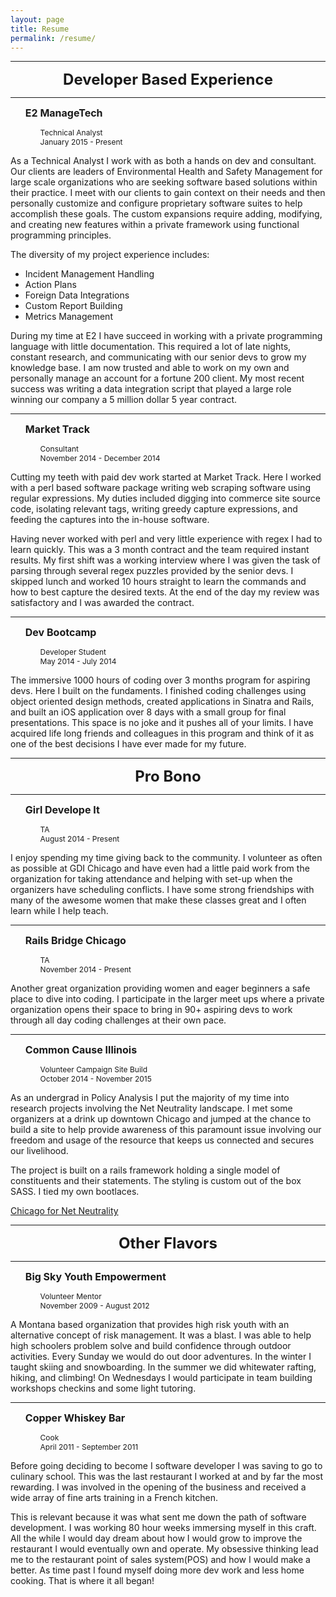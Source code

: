 ```yaml
---
layout: page
title: Resume
permalink: /resume/
---
```


---------

<div style="font-size: 24px; font-weight: bold; text-align: center;"> Developer Based Experience </div>

---------

<ul>
	<li style="font-size: 16px; font-weight: bold; list-style-type: none;">E2 ManageTech</li>
	<ul style="list-style-type: none;">
		<li style="font-size: 12px;">Technical Analyst</li>
		<li style="font-size: 12px;">January 2015 - Present</li>
	</ul>
</ul>

As a Technical Analyst I work with as both a hands on dev and consultant. Our clients are leaders of Environmental Health and Safety Management for large scale organizations who are seeking software based solutions within their practice. I meet with our clients to gain context on their needs and then personally customize and configure proprietary software suites to help accomplish these goals. The custom expansions require adding, modifying, and creating new features within a private framework using functional programming principles. 

The diversity of my project experience includes:

- Incident Management Handling
- Action Plans
- Foreign Data Integrations
- Custom Report Building
- Metrics Management

During my time at E2 I have succeed in working with a private programming language with little documentation. This required a lot of late nights, constant research, and communicating with our senior devs to grow my knowledge base. I am now trusted and able to work on my own and personally manage an account for a fortune 200 client. My most recent success was writing a data integration script that played a large role winning our company a 5 million dollar 5 year contract.

---------

<ul>
	<li style="font-size: 16px; font-weight: bold; list-style-type: none;">Market Track</li>
	<ul style="list-style-type: none;">
		<li style="font-size: 12px;">Consultant</li>
		<li style="font-size: 12px;">November 2014 - December 2014</li>
	</ul>
</ul>

Cutting my teeth with paid dev work started at Market Track. Here I worked with a perl based software package writing web scraping software using regular expressions. My duties included digging into commerce site source code, isolating relevant tags, writing greedy capture expressions, and feeding the captures into the in-house software.

Having never worked with perl and very little experience with regex I had to learn quickly.  This was a 3 month contract and the team required instant results.  My first shift was a working interview where I was given the task of parsing through several regex puzzles provided by the senior devs. I skipped lunch and worked 10 hours straight to learn the commands and how to best capture the desired texts. At the end of the day my review was satisfactory and I was awarded the contract.

---------------

<ul>
	<li style="font-size: 16px; font-weight: bold; list-style-type: none;">Dev Bootcamp</li>
	<ul style="list-style-type: none;">
		<li style="font-size: 12px;">Developer Student</li>
		<li style="font-size: 12px;">May 2014 - July 2014</li>
	</ul>
</ul>

The immersive 1000 hours of coding over 3 months program for aspiring devs. Here I built on the fundaments. I finished coding challenges using object oriented design methods, created applications in Sinatra and Rails, and built an iOS application over 8 days with a small group for final presentations. This space is no joke and it pushes all of your limits. I have acquired life long friends and colleagues in this program and think of it as one of the best decisions I have ever made for my future.

---------------

<div style="font-size: 24px; font-weight: bold; text-align: center;"> Pro Bono </div>

---------------

<ul>
	<li style="font-size: 16px; font-weight: bold; list-style-type: none;">Girl Develope It</li>
	<ul style="list-style-type: none;">
		<li style="font-size: 12px;">TA</li>
		<li style="font-size: 12px;">August 2014 - Present</li>
	</ul>
</ul>

I enjoy spending my time giving back to the community. I volunteer as often as possible at GDI Chicago and have even had a little paid work from the organization for taking attendance and helping with set-up when the organizers have scheduling conflicts. I have some strong friendships with many of the awesome women that make these classes great and I often learn while I help teach.

-------------

<ul>
	<li style="font-size: 16px; font-weight: bold; list-style-type: none;">Rails Bridge Chicago</li>
	<ul style="list-style-type: none;">
		<li style="font-size: 12px;">TA</li>
		<li style="font-size: 12px;">November 2014 - Present</li>
	</ul>
</ul>

Another great organization providing women and eager beginners a safe place to dive into coding.  I participate in the larger meet ups where a private organization opens their space to bring in 90+ aspiring devs to work through all day coding challenges at their own pace.

-----------

<ul>
	<li style="font-size: 16px; font-weight: bold; list-style-type: none;">Common Cause Illinois</li>
	<ul style="list-style-type: none;">
		<li style="font-size: 12px;">Volunteer Campaign Site Build</li>
		<li style="font-size: 12px;">October 2014 - November 2015</li>
	</ul>
</ul>

As an undergrad in Policy Analysis I put the majority of my time into research projects involving the Net Neutrality landscape. I met some organizers at a drink up downtown Chicago and jumped at the chance to build a site to help provide awareness of this paramount issue involving our freedom and usage of the resource that keeps us connected and secures our livelihood.

The project is built on a rails framework holding a single model of constituents and their statements. The styling is custom out of the box SASS.  I tied my own bootlaces.

[Chicago for Net Neutrality](http://www.chicagofornetneutrality.com/)

---------

<div style="font-size: 24px; font-weight: bold; text-align: center;"> Other Flavors </div>

---------

<ul>
	<li style="font-size: 16px; font-weight: bold; list-style-type: none;">Big Sky Youth Empowerment</li>
	<ul style="list-style-type: none;">
		<li style="font-size: 12px;">Volunteer Mentor</li>
		<li style="font-size: 12px;">November 2009 - August 2012</li>
	</ul>
</ul>

A Montana based organization that provides high risk youth with an alternative concept of risk management. It was a blast. I was able to help high schoolers problem solve and build confidence through outdoor activities. Every Sunday we would do out door adventures. In the winter I taught skiing and snowboarding. In the summer we did whitewater rafting, hiking, and climbing! On Wednesdays I would participate in team building workshops checkins and some light tutoring.

----------

<ul>
	<li style="font-size: 16px; font-weight: bold; list-style-type: none;">Copper Whiskey Bar</li>
	<ul style="list-style-type: none;">
		<li style="font-size: 12px;">Cook</li>
		<li style="font-size: 12px;">April 2011 - September 2011</li>
	</ul>
</ul>

Before going deciding to become I software developer I was saving to go to culinary school. This was the last restaurant I worked at and by far the most rewarding. I was involved in the opening of the business and received a wide array of fine arts training in a French kitchen.

This is relevant because it was what sent me down the path of software development. I was working 80 hour weeks immersing myself in this craft. All the while I would day dream about how I would grow to improve the restaurant I would eventually own and operate. My obsessive thinking lead me to the restaurant point of sales system(POS) and how I would make a better. As time past I found myself doing more dev work and less home cooking. That is where it all began!